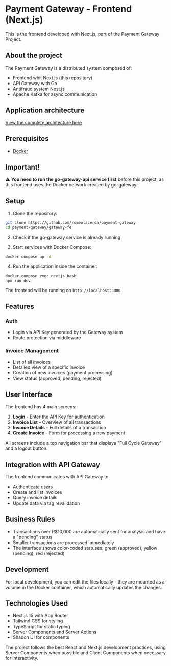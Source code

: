 # Payment Gateway - Frontend (Next.js)

This is the frontend developed with Next.js, part of the Payment Gateway Project.

## About the project

The Payment Gateway is a distributed system composed of:
- Frontend whit Next.js (this repository)
- API Gateway with Go
- Antifraud system Nest.js
- Apache Kafka for async communication

## Application architecture
[View the complete architecture here](https://link.excalidraw.com/readonly/Nrz6WjyTrn7IY8ZkrZHy)

## Prerequisites

- [Docker](https://www.docker.com/get-started)

## Important!

⚠️ **You need to run the go-gateway-api service first** before this project, as this frontend uses the Docker network created by go-gateway.

## Setup

1. Clone the repository:
```bash
git clone https://github.com/romeolacerda/payment-gateway
cd payment-gateway/gateway-fe
```

2. Check if the go-gateway service is already running

3. Start services with Docker Compose:
```bash
docker-compose up -d
```

4. Run the application inside the container:
```bash
docker-compose exec nextjs bash
npm run dev
```

The frontend will be running on `http://localhost:3000`.

## Features

### Auth
- Login via API Key generated by the Gateway system
- Route protection via middleware

### Invoice Management
- List of all invoices
- Detailed view of a specific invoice
- Creation of new invoices (payment processing)
- View status (approved, pending, rejected)

## User Interface

The frontend has 4 main screens:

1. **Login** - Enter the API Key for authentication
2. **Invoice List** - Overview of all transactions
3. **Invoice Details** - Full details of a transaction
4. **Create Invoice** - Form for processing a new payment

All screens include a top navigation bar that displays "Full Cycle Gateway" and a logout button.

## Integration with API Gateway

The frontend communicates with API Gateway to:
- Authenticate users
- Create and list invoices
- Query invoice details
- Update data via tag revalidation

## Business Rules

- Transactions over R$10,000 are automatically sent for analysis and have a "pending" status
- Smaller transactions are processed immediately
- The interface shows color-coded statuses: green (approved), yellow (pending), red (rejected)

## Development

For local development, you can edit the files locally - they are mounted as a volume in the Docker container, which automatically updates the changes.

## Technologies Used

- Next.js 15 with App Router
- Tailwind CSS for styling
- TypeScript for static typing
- Server Components and Server Actions
- Shadcn UI for components

The project follows the best React and Next.js development practices, using Server Components when possible and Client Components when necessary for interactivity.